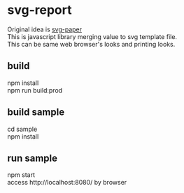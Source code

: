 # svg-report   
Original idea is [svg-paper](https://github.com/ttskch/svg-paper)   
This is javascript library merging value to svg template file.   
This can be same web browser's looks and printing looks.   

## build   
npm install   
npm run build:prod   

## build sample    
cd sample   
npm install   

## run sample   
npm start   
access http://localhost:8080/ by browser   
